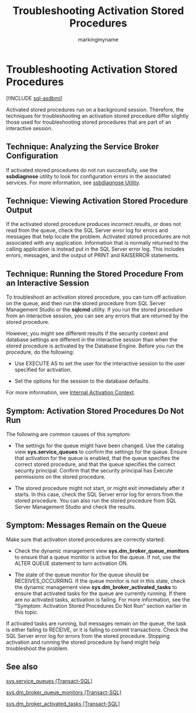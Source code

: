 ﻿---
title: Troubleshooting Activation Stored Procedures
description: "Activated stored procedures run on a background session."
ms.prod: sql
ms.technology: configuration
ms.topic: conceptual
author: markingmyname
ms.author: maghan
ms.reviewer: mikeray
ms.date: "03/30/2022"
---

# Troubleshooting Activation Stored Procedures

[!INCLUDE [sql-asdbmi](../../includes/applies-to-version/sql-asdbmi.md)]

Activated stored procedures run on a background session. Therefore, the techniques for troubleshooting an activation stored procedure differ slightly those used for troubleshooting stored procedures that are part of an interactive session.

## Technique: Analyzing the Service Broker Configuration
If activated stored procedures do not run successfully, use the **ssbdiagnose** utility to look for configuration errors in the associated services. For more information, see [ssbdiagnose Utility](../../tools/ssbdiagnose/ssbdiagnose-utility-service-broker.md).

## Technique: Viewing Activation Stored Procedure Output
If the activated stored procedure produces incorrect results, or does not read from the queue, check the SQL Server error log for errors and messages that help locate the problem. Activated stored procedures are not associated with any application. Information that is normally returned to the calling application is instead put in the SQL Server error log. This includes errors, messages, and the output of PRINT and RAISERROR statements.

## Technique: Running the Stored Procedure From an Interactive Session
To troubleshoot an activation stored procedure, you can turn off activation on the queue, and then run the stored procedure from SQL Server Management Studio or the **sqlcmd** utility. If you run the stored procedure from an interactive session, you can see any errors that are returned by the stored procedure.

However, you might see different results if the security context and database settings are different in the interactive session than when the stored procedure is activated by the Database Engine. Before you run the procedure, do the following:

  - Use EXECUTE AS to set the user for the interactive session to the user specified for activation.

  - Set the options for the session to the database defaults.

For more information, see [Internal Activation Context](internal-activation-context.md).

## Symptom: Activation Stored Procedures Do Not Run
The following are common causes of this symptom:

  - The settings for the queue might have been changed. Use the catalog view **sys.service_queues** to confirm the settings for the queue. Ensure that activation for the queue is enabled, that the queue specifies the correct stored procedure, and that the queue specifies the correct security principal. Confirm that the security principal has Execute permissions on the stored procedure.

  - The stored procedure might not start, or might exit immediately after it starts. In this case, check the SQL Server error log for errors from the stored procedure. You can also run the stored procedure from SQL Server Management Studio and check the results.

## Symptom: Messages Remain on the Queue
Make sure that activation stored procedures are correctly started:

  - Check the dynamic management view **sys.dm_broker_queue_monitors** to ensure that a queue monitor is active for the queue. If not, use the ALTER QUEUE statement to turn activation ON.

  - The state of the queue monitor for the queue should be RECEIVES_OCCURRING. If the queue monitor is not in this state, check the dynamic management view **sys.dm_broker_activated_tasks** to ensure that activated tasks for the queue are currently running. If there are no activated tasks, activation is failing. For more information, see the "Symptom: Activation Stored Procedures Do Not Run" section earlier in this topic.

If activated tasks are running, but messages remain on the queue, the task is either failing to RECEIVE, or it is failing to commit transactions. Check the SQL Server error log for errors from the stored procedure. Stopping activation and running the stored procedure by hand might help troubleshoot the problem.

## See also
[sys.service_queues (Transact-SQL)](../../relational-databases/system-catalog-views/sys-service-queues-transact-sql.md)

[sys.dm_broker_queue_monitors (Transact-SQL)](../../relational-databases/system-dynamic-management-views/sys-dm-broker-queue-monitors-transact-sql.md)

[sys.dm_broker_activated_tasks (Transact-SQL)](../../relational-databases/system-dynamic-management-views/sys-dm-broker-activated-tasks-transact-sql.md)

